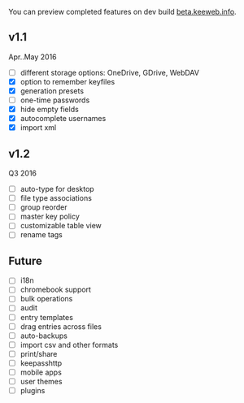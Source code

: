 You can preview completed features on dev build [beta.keeweb.info](https://beta.keeweb.info).
## v1.1
Apr..May 2016
- [ ] different storage options: OneDrive, GDrive, WebDAV
- [x] option to remember keyfiles
- [x] generation presets
- [ ] one-time passwords
- [x] hide empty fields
- [x] autocomplete usernames
- [x] import xml

## v1.2
Q3 2016
- [ ] auto-type for desktop
- [ ] file type associations
- [ ] group reorder
- [ ] master key policy
- [ ] customizable table view
- [ ] rename tags

## Future
- [ ] i18n
- [ ] chromebook support
- [ ] bulk operations
- [ ] audit
- [ ] entry templates
- [ ] drag entries across files
- [ ] auto-backups
- [ ] import csv and other formats
- [ ] print/share
- [ ] keepasshttp
- [ ] mobile apps
- [ ] user themes
- [ ] plugins